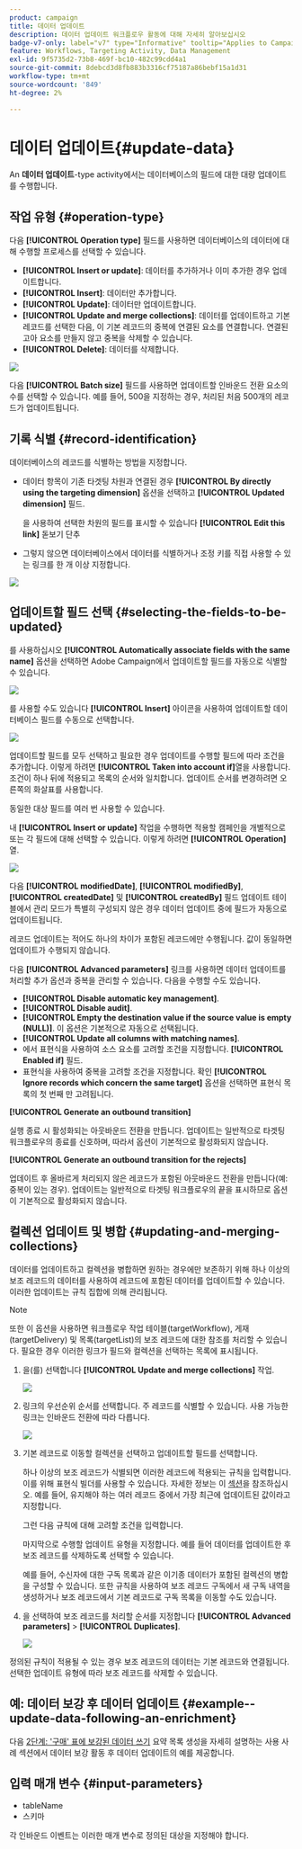 ```yaml
---
product: campaign
title: 데이터 업데이트
description: 데이터 업데이트 워크플로우 활동에 대해 자세히 알아보십시오
badge-v7-only: label="v7" type="Informative" tooltip="Applies to Campaign Classic v7 only"
feature: Workflows, Targeting Activity, Data Management
exl-id: 9f5735d2-73b8-469f-bc10-482c99cdd4a1
source-git-commit: 8debcd3d8fb883b3316cf75187a86bebf15a1d31
workflow-type: tm+mt
source-wordcount: '849'
ht-degree: 2%

---
```


# 데이터 업데이트{#update-data}



An **데이터 업데이트**-type activity에서는 데이터베이스의 필드에 대한 대량 업데이트를 수행합니다.

## 작업 유형 {#operation-type}

다음 **[!UICONTROL Operation type]** 필드를 사용하면 데이터베이스의 데이터에 대해 수행할 프로세스를 선택할 수 있습니다.

* **[!UICONTROL Insert or update]**: 데이터를 추가하거나 이미 추가한 경우 업데이트합니다.
* **[!UICONTROL Insert]**: 데이터만 추가합니다.
* **[!UICONTROL Update]**: 데이터만 업데이트합니다.
* **[!UICONTROL Update and merge collections]**: 데이터를 업데이트하고 기본 레코드를 선택한 다음, 이 기본 레코드의 중복에 연결된 요소를 연결합니다. 연결된 고아 요소를 만들지 않고 중복을 삭제할 수 있습니다.
* **[!UICONTROL Delete]**: 데이터를 삭제합니다.

![](assets/s_advuser_update_data_1.png)

다음 **[!UICONTROL Batch size]** 필드를 사용하면 업데이트할 인바운드 전환 요소의 수를 선택할 수 있습니다. 예를 들어, 500을 지정하는 경우, 처리된 처음 500개의 레코드가 업데이트됩니다.

## 기록 식별 {#record-identification}

데이터베이스의 레코드를 식별하는 방법을 지정합니다.

* 데이터 항목이 기존 타겟팅 차원과 연결된 경우 **[!UICONTROL By directly using the targeting dimension]** 옵션을 선택하고 **[!UICONTROL Updated dimension]** 필드.

   을 사용하여 선택한 차원의 필드를 표시할 수 있습니다 **[!UICONTROL Edit this link]** 돋보기 단추

* 그렇지 않으면 데이터베이스에서 데이터를 식별하거나 조정 키를 직접 사용할 수 있는 링크를 한 개 이상 지정합니다.

![](assets/s_advuser_update_data_2.png)

## 업데이트할 필드 선택 {#selecting-the-fields-to-be-updated}

를 사용하십시오 **[!UICONTROL Automatically associate fields with the same name]** 옵션을 선택하면 Adobe Campaign에서 업데이트할 필드를 자동으로 식별할 수 있습니다.

![](assets/s_advuser_update_data_3b.png)

를 사용할 수도 있습니다 **[!UICONTROL Insert]** 아이콘을 사용하여 업데이트할 데이터베이스 필드를 수동으로 선택합니다.

![](assets/s_advuser_update_data_3.png)

업데이트할 필드를 모두 선택하고 필요한 경우 업데이트를 수행할 필드에 따라 조건을 추가합니다. 이렇게 하려면 **[!UICONTROL Taken into account if]**&#x200B;열을 사용합니다. 조건이 하나 뒤에 적용되고 목록의 순서와 일치합니다. 업데이트 순서를 변경하려면 오른쪽의 화살표를 사용합니다.

동일한 대상 필드를 여러 번 사용할 수 있습니다.

내 **[!UICONTROL Insert or update]** 작업을 수행하면 적용할 캠페인을 개별적으로 또는 각 필드에 대해 선택할 수 있습니다. 이렇게 하려면 **[!UICONTROL Operation]** 열.

![](assets/s_advuser_update_data_5.png)

다음 **[!UICONTROL modifiedDate]**, **[!UICONTROL modifiedBy]**, **[!UICONTROL createdDate]** 및 **[!UICONTROL createdBy]** 필드 업데이트 테이블에서 관리 모드가 특별히 구성되지 않은 경우 데이터 업데이트 중에 필드가 자동으로 업데이트됩니다.

레코드 업데이트는 적어도 하나의 차이가 포함된 레코드에만 수행됩니다. 값이 동일하면 업데이트가 수행되지 않습니다.

다음 **[!UICONTROL Advanced parameters]** 링크를 사용하면 데이터 업데이트를 처리할 추가 옵션과 중복을 관리할 수 있습니다. 다음을 수행할 수도 있습니다.

* **[!UICONTROL Disable automatic key management]**.
* **[!UICONTROL Disable audit]**.
* **[!UICONTROL Empty the destination value if the source value is empty (NULL)]**. 이 옵션은 기본적으로 자동으로 선택됩니다.
* **[!UICONTROL Update all columns with matching names]**.
* 에서 표현식을 사용하여 소스 요소를 고려할 조건을 지정합니다. **[!UICONTROL Enabled if]** 필드.
* 표현식을 사용하여 중복을 고려할 조건을 지정합니다. 확인 **[!UICONTROL Ignore records which concern the same target]** 옵션을 선택하면 표현식 목록의 첫 번째 만 고려됩니다.

**[!UICONTROL Generate an outbound transition]**

실행 종료 시 활성화되는 아웃바운드 전환을 만듭니다. 업데이트는 일반적으로 타겟팅 워크플로우의 종료를 신호하며, 따라서 옵션이 기본적으로 활성화되지 않습니다.

**[!UICONTROL Generate an outbound transition for the rejects]**

업데이트 후 올바르게 처리되지 않은 레코드가 포함된 아웃바운드 전환을 만듭니다(예: 중복이 있는 경우). 업데이트는 일반적으로 타겟팅 워크플로우의 끝을 표시하므로 옵션이 기본적으로 활성화되지 않습니다.

## 컬렉션 업데이트 및 병합 {#updating-and-merging-collections}

데이터를 업데이트하고 컬렉션을 병합하면 원하는 경우에만 보존하기 위해 하나 이상의 보조 레코드의 데이터를 사용하여 레코드에 포함된 데이터를 업데이트할 수 있습니다. 이러한 업데이트는 규칙 집합에 의해 관리됩니다.

>[!NOTE]
>
>또한 이 옵션을 사용하면 워크플로우 작업 테이블(targetWorkflow), 게재(targetDelivery) 및 목록(targetList)의 보조 레코드에 대한 참조를 처리할 수 있습니다. 필요한 경우 이러한 링크가 필드와 컬렉션을 선택하는 목록에 표시됩니다.

1. 을(를) 선택합니다 **[!UICONTROL Update and merge collections]** 작업.

   ![](assets/update_and_merge_collections1.png)

1. 링크의 우선순위 순서를 선택합니다. 주 레코드를 식별할 수 있습니다. 사용 가능한 링크는 인바운드 전환에 따라 다릅니다.

   ![](assets/update_and_merge_collections2.png)

1. 기본 레코드로 이동할 컬렉션을 선택하고 업데이트할 필드를 선택합니다.

   하나 이상의 보조 레코드가 식별되면 이러한 레코드에 적용되는 규칙을 입력합니다. 이를 위해 표현식 빌더를 사용할 수 있습니다. 자세한 정보는 이 [섹션](../../platform/using/defining-filter-conditions.md#building-expressions)을 참조하십시오. 예를 들어, 유지해야 하는 여러 레코드 중에서 가장 최근에 업데이트된 값이라고 지정합니다.

   그런 다음 규칙에 대해 고려할 조건을 입력합니다.

   마지막으로 수행할 업데이트 유형을 지정합니다. 예를 들어 데이터를 업데이트한 후 보조 레코드를 삭제하도록 선택할 수 있습니다.

   예를 들어, 수신자에 대한 구독 목록과 같은 이기종 데이터가 포함된 컬렉션의 병합을 구성할 수 있습니다. 또한 규칙을 사용하여 보조 레코드 구독에서 새 구독 내역을 생성하거나 보조 레코드에서 기본 레코드로 구독 목록을 이동할 수도 있습니다.

1. 을 선택하여 보조 레코드를 처리할 순서를 지정합니다 **[!UICONTROL Advanced parameters]** > **[!UICONTROL Duplicates]**.

   ![](assets/update_and_merge_collections3.png)

정의된 규칙이 적용될 수 있는 경우 보조 레코드의 데이터는 기본 레코드와 연결됩니다. 선택한 업데이트 유형에 따라 보조 레코드를 삭제할 수 있습니다.

## 예: 데이터 보강 후 데이터 업데이트 {#example--update-data-following-an-enrichment}

다음 [2단계: &#39;구매&#39; 표에 보강된 데이터 쓰기](creating-a-summary-list.md#step-2--writing-enriched-data-to-the--purchases--table) 요약 목록 생성을 자세히 설명하는 사용 사례 섹션에서 데이터 보강 활동 후 데이터 업데이트의 예를 제공합니다.

## 입력 매개 변수 {#input-parameters}

* tableName
* 스키마

각 인바운드 이벤트는 이러한 매개 변수로 정의된 대상을 지정해야 합니다.
